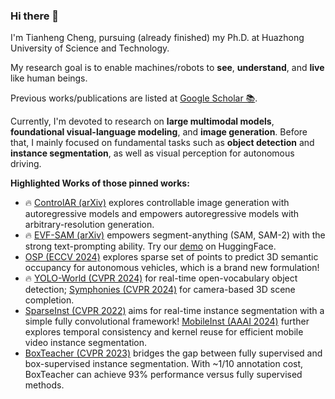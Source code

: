 ### Hi there 👋

I'm Tianheng Cheng, pursuing (already finished) my Ph.D. at Huazhong University of Science and Technology.

My research goal is to enable machines/robots to **see**, **understand**, and **live** like human beings.

Previous works/publications are listed at [Google Scholar 📚](https://scholar.google.com/citations?user=PH8rJHYAAAAJ).

Currently, I'm devoted to research on **large multimodal models**, **foundational visual-language modeling**, and **image generation**. Before that, I mainly focused on fundamental tasks such as **object detection** and **instance segmentation**, as well as visual perception for autonomous driving.

**Highlighted Works of those pinned works:**

* 🔥 [ControlAR (arXiv)](https://github.com/hustvl/ControlAR) explores controllable image generation with autoregressive models and empowers autoregressive models with arbitrary-resolution generation.
* 🔥 [EVF-SAM (arXiv)](https://github.com/hustvl/EVF-SAM) empowers segment-anything (SAM, SAM-2) with the strong text-prompting ability. Try our [demo](https://github.com/hustvl/EVF-SAM) on HuggingFace.
* [OSP (ECCV 2024)](https://github.com/hustvl/osp) explores sparse set of points to predict 3D semantic occupancy for autonomous vehicles, which is a brand new formulation!
* 🔥 [YOLO-World (CVPR 2024)](https://github.com/AILab-CVC/YOLO-World) for real-time open-vocabulary object detection; [Symphonies (CVPR 2024)](https://github.com/hustvl/Symphonies) for camera-based 3D scene completion.
* [SparseInst (CVPR 2022)](https://github.com/hustvl/SparseInst) aims for real-time instance segmentation with a simple fully convolutional framework! [MobileInst (AAAI 2024)](https://ojs.aaai.org/index.php/AAAI/article/view/28555) further explores temporal consistency and kernel reuse for efficient mobile video instance segmentation.
* [BoxTeacher (CVPR 2023)](https://github.com/hustvl/BoxTeacher) bridges the gap between fully supervised and box-supervised instance segmentation. With ~1/10 annotation cost, BoxTeacher can achieve 93% performance versus fully supervised methods.
